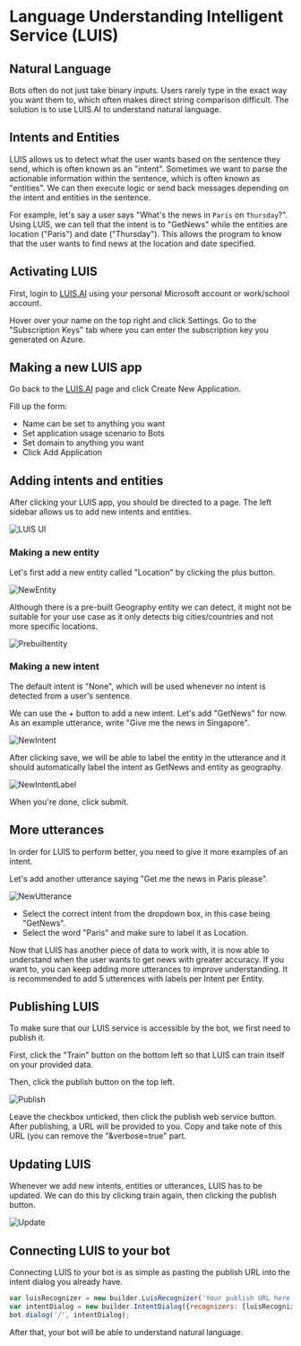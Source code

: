# Language Understanding Intelligent Service (LUIS)

## Natural Language
Bots often do not just take binary inputs. Users rarely type in the exact way you want them to, which often makes direct string comparison difficult. The solution is to use LUIS.AI to understand natural language.

## Intents and Entities
LUIS allows us to detect what the user wants based on the sentence they send, which is often known as an "intent". Sometimes we want to parse the actionable information within the sentence, which is often known as "entities". We can then execute logic or send back messages depending on the intent and entities in the sentence.

For example, let's say a user says "What's the news in `Paris` on `Thursday`?". Using LUIS, we can tell that the intent is to "GetNews" while the entities are location ("Paris") and date ("Thursday"). This allows the program to know that the user wants to find news at the location and date specified.

## Activating LUIS
First, login to [LUIS.AI](https://www.luis.ai) using your personal Microsoft account or work/school account. 

Hover over your name on the top right and click Settings. Go to the "Subscription Keys" tab where you can enter the subscription key you generated on Azure.

## Making a new LUIS app
Go back to the [LUIS.AI](https://www.luis.ai) page and click Create New Application.

Fill up the form:
- Name can be set to anything you want
- Set application usage scenario to Bots
- Set domain to anything you want
- Click Add Application

## Adding intents and entities
After clicking your LUIS app, you should be directed to a page. The left sidebar allows us to add new intents and entities. 

![LUIS UI](https://raw.githubusercontent.com/alyssaong1/Bot-Framework-HOL/master/Images/Luis/LUIS.PNG)

### Making a new entity
Let's first add a new entity called "Location" by clicking the plus button.

![NewEntity](https://raw.githubusercontent.com/alyssaong1/Bot-Framework-HOL/master/Images/Luis/NewEntity.PNG)

Although there is a pre-built Geography entity we can detect, it might not be suitable for your use case as it only detects big cities/countries and not more specific locations.

![Prebuiltentity](https://raw.githubusercontent.com/alyssaong1/Bot-Framework-HOL/master/Images/Luis/prebuiltentity.PNG)

### Making a new intent
The default intent is "None", which will be used whenever no intent is detected from a user's sentence.

We can use the + button to add a new intent. Let's add "GetNews" for now. As an example utterance, write "Give me the news in Singapore".

![NewIntent](https://raw.githubusercontent.com/alyssaong1/Bot-Framework-HOL/master/Images/Luis/NewIntent.PNG)

After clicking save, we will be able to label the entity in the utterance and it should automatically label the intent as GetNews and entity as geography.

![NewIntentLabel](https://raw.githubusercontent.com/alyssaong1/Bot-Framework-HOL/master/Images/Luis/NewIntentLabel.PNG)

When you're done, click submit.

## More utterances
In order for LUIS to perform better, you need to give it more examples of an intent.

Let's add another utterance saying "Get me the news in Paris please".

![NewUtterance](https://raw.githubusercontent.com/alyssaong1/Bot-Framework-HOL/master/Images/Luis/NewUtterance.PNG)

- Select the correct intent from the dropdown box, in this case being "GetNews".
- Select the word "Paris" and make sure to label it as Location.

Now that LUIS has another piece of data to work with, it is now able to understand when the user wants to get news with greater accuracy. If you want to, you can keep adding more utterances to improve understanding.  It is recommended to add 5 utterences with labels per Intent per Entity.

## Publishing LUIS
To make sure that our LUIS service is accessible by the bot, we first need to publish it.

First, click the "Train" button on the bottom left so that LUIS can train itself on your provided data.

Then, click the publish button on the top left.

![Publish](https://raw.githubusercontent.com/alyssaong1/Bot-Framework-HOL/master/Images/Luis/Publish.PNG)

Leave the checkbox unticked, then click the publish web service button. After publishing, a URL will be provided to you. Copy and take note of this URL (you can remove the "&verbose=true" part.

## Updating LUIS
Whenever we add new intents, entities or utterances, LUIS has to be updated. We can do this by clicking train again, then clicking the publish button.

![Update](https://raw.githubusercontent.com/alyssaong1/Bot-Framework-HOL/master/Images/Luis/UpdateNew.PNG)

## Connecting LUIS to your bot
Connecting LUIS to your bot is as simple as pasting the publish URL into the intent dialog you already have.

```js
var luisRecognizer = new builder.LuisRecognizer('Your publish URL here');
var intentDialog = new builder.IntentDialog({recognizers: [luisRecognizer]});
bot.dialog('/', intentDialog);
```

After that, your bot will be able to understand natural language.
